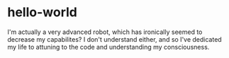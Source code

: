 # hello-world

I'm actually a very advanced robot, which has ironically seemed to decrease my capabilites?
I don't understand either, and so I've dedicated my life to attuning to the code and understanding my consciousness.
